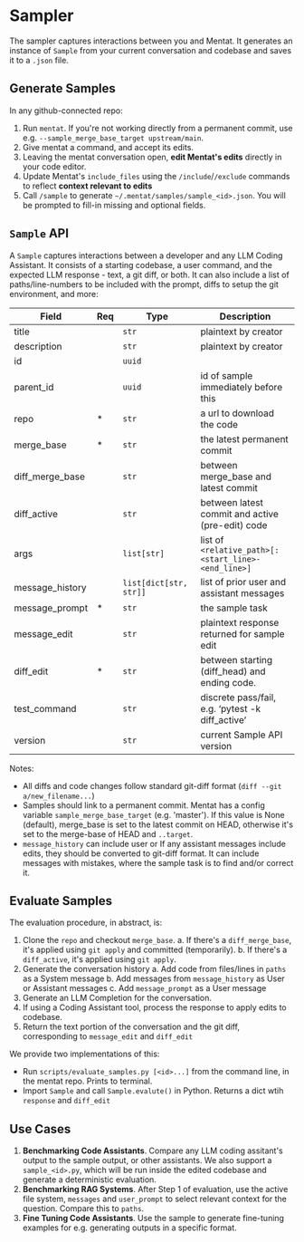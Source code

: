 # Sampler
The sampler captures interactions between you and Mentat. It generates an instance of `Sample` from your current conversation and codebase and saves it to a `.json` file.

## Generate Samples
In any github-connected repo:
1. Run `mentat`. If you're not working directly from a permanent commit, use e.g. `--sample_merge_base_target upstream/main`.
2. Give mentat a command, and accept its edits.
3. Leaving the mentat conversation open, **edit Mentat's edits** directly in your code editor.
4. Update Mentat's `include_files` using the `/include`/`/exclude` commands to reflect **context relevant to edits**
5. Call `/sample` to generate `~/.mentat/samples/sample_<id>.json`. You will be prompted to fill-in missing and optional fields.

## `Sample` API
A `Sample` captures interactions between a developer and any LLM Coding Assistant. It consists of a starting codebase, a user command, and the expected LLM response - text, a git diff, or both. It can also include a list of paths/line-numbers to be included with the prompt, diffs to setup the git environment, and more:

| Field            | Req | Type                   | Description |
|------------------|-----|------------------------|-------------|
| title            |     | `str`                  | plaintext by creator |
| description      |     | `str`                  | plaintext by creator |
| id               |     | `uuid`                 |  |
| parent_id        |     | `uuid`                 | id of sample immediately before this |
| repo             | *   | `str`                  | a url to download the code |
| merge_base       | *   | `str`                  | the latest permanent commit |
| diff_merge_base  |     | `str`                  | between merge_base and latest commit |
| diff_active      |     | `str`                  | between latest commit and active (pre-edit) code |
| args             |     | `list[str]`            | list of `<relative_path>[:<start_line>-<end_line>]` |
| message_history  |     | `list[dict[str, str]]` | list of prior user and assistant messages |
| message_prompt   | *   | `str`                  | the sample task |
| message_edit     |     | `str`                  | plaintext response returned for sample edit |
| diff_edit        | *   | `str`                  | between starting (diff_head) and ending code. |
| test_command     |     | `str`                  | discrete pass/fail, e.g. ‘pytest -k diff_active’ |
| version          |     | `str`                  | current Sample API version |

Notes:
- All diffs and code changes follow standard git-diff format (`diff --git a/new_filename...`)
- Samples should link to a permanent commit. Mentat has a config variable `sample_merge_base_target` (e.g. 'master'). If this value is None (default), merge_base is set to the latest commit on HEAD, otherwise it's set to the merge-base of HEAD and `..target`. 
- `message_history` can include user or  If any assistant messages include edits, they should be converted to git-diff format. It can include messages with mistakes, where the sample task is to find and/or correct it.

## Evaluate Samples
The evaluation procedure, in abstract, is:
1. Clone the `repo` and checkout `merge_base`. 
   a. If there's a `diff_merge_base`, it's applied using `git apply` and committed (temporarily).
   b. If there's a `diff_active`, it's applied using `git apply`. 
2. Generate the conversation history
   a. Add code from files/lines in `paths` as a System message
   b. Add messages from `message_history` as User or Assistant messages
   c. Add `message_prompt` as a User message
3. Generate an LLM Completion for the conversation. 
4. If using a Coding Assistant tool, process the response to apply edits to codebase.
5. Return the text portion of the conversation and the git diff, corresponding to `message_edit` and `diff_edit`

We provide two implementations of this:
- Run `scripts/evaluate_samples.py [<id>...]` from the command line, in the mentat repo. Prints to terminal.
- Import `Sample` and call `Sample.evalute()` in Python. Returns a dict wtih `response` and `diff_edit`

## Use Cases
1. **Benchmarking Code Assistants**. Compare any LLM coding assitant's output to the sample output, or other assistants. We also support a `sample_<id>.py`, which will be run inside the edited codebase and generate a deterministic evaluation.
2. **Benchmarking RAG Systems**. After Step 1 of evaluation, use the active file system, `messages` and `user_prompt` to select relevant context for the question. Compare this to `paths`.
3. **Fine Tuning Code Assistants**. Use the sample to generate fine-tuning examples for e.g. generating outputs in a specific format.
